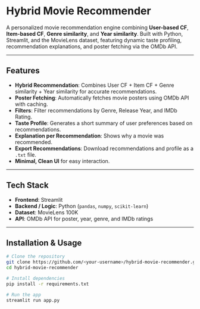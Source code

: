# Hybrid Movie Recommender

A personalized movie recommendation engine combining **User-based CF**, **Item-based CF**, **Genre similarity**, and **Year similarity**. Built with Python, Streamlit, and the MovieLens dataset, featuring dynamic taste profiling, recommendation explanations, and poster fetching via the OMDb API.

---

## Features

- **Hybrid Recommendation**: Combines User CF + Item CF + Genre similarity + Year similarity for accurate recommendations.  
- **Poster Fetching**: Automatically fetches movie posters using OMDb API with caching.  
- **Filters**: Filter recommendations by Genre, Release Year, and IMDb Rating.  
- **Taste Profile**: Generates a short summary of user preferences based on recommendations.  
- **Explanation per Recommendation**: Shows why a movie was recommended.  
- **Export Recommendations**: Download recommendations and profile as a `.txt` file.  
- **Minimal, Clean UI** for easy interaction.  

---

## Tech Stack

- **Frontend**: Streamlit  
- **Backend / Logic**: Python (`pandas`, `numpy`, `scikit-learn`)  
- **Dataset**: MovieLens 100K  
- **API**: OMDb API for poster, year, genre, and IMDb ratings  

---

## Installation & Usage

```bash
# Clone the repository
git clone https://github.com/<your-username>/hybrid-movie-recommender.git
cd hybrid-movie-recommender

# Install dependencies
pip install -r requirements.txt

# Run the app
streamlit run app.py
